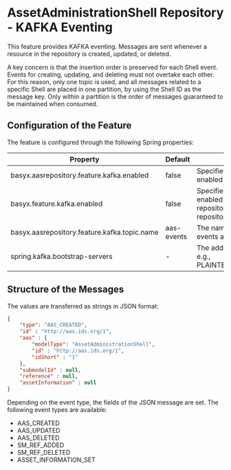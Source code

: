 # AssetAdministrationShell Repository - KAFKA Eventing

This feature provides KAFKA eventing. Messages are sent whenever a resource in the repository is created, updated, or deleted.

A key concern is that the insertion order is preserved for each Shell event. Events for creating, updating, and deleting must not overtake each other. For this reason, only one topic is used, and all messages related to a specific Shell are placed in one partition, by using the Shell ID as the message key. Only within a partition is the order of messages guaranteed to be maintained when consumed.

## Configuration of the Feature

The feature is configured through the following Spring properties:

| Property                                      | Default         | Description                                                                                  |
|-----------------------------------------------|-----------------|----------------------------------------------------------------------------------------------|
| basyx.aasrepository.feature.kafka.enabled     | false           | Specifies whether the feature is enabled for AAS repository                                  |
| basyx.feature.kafka.enabled                   | false           | Specifies whether the feature is enabled for both the AAS repository and Submodel repository |
| basyx.aasrepository.feature.kafka.topic.name  | aas-events      | The name of the topic where events are sent                                                  |
| spring.kafka.bootstrap-servers                | -               | The address of the Kafka brokers, e.g., PLAINTEXT_HOST://localhost:9092                      |

## Structure of the Messages

The values are transferred as strings in JSON format:

```json
{
	"type": "AAS_CREATED",
	"id" : "http://aas.ids.org/1",
	"aas" : {
		"modelType": "AssetAdministrationShell",
		"id" : "http://aas.ids.org/1",
		"idShort" : "1"
	},
	"submodelId" : null,
	"reference" : null,
	"assetInformation" : null
}
```

Depending on the event type, the fields of the JSON message are set. The following event types are available:

* AAS_CREATED
* AAS_UPDATED
* AAS_DELETED
* SM_REF_ADDED
* SM_REF_DELETED
* ASSET_INFORMATION_SET


